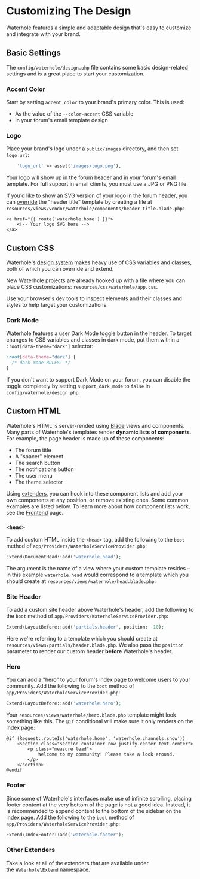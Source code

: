 # Customizing The Design
Waterhole features a simple and adaptable design that's easy to customize and integrate with your brand.

## Basic Settings
The `config/waterhole/design.php` file contains some basic design-related settings and is a great place to start your customization.

### Accent Color
Start by setting `accent_color` to your brand's primary color. This is used:

- As the value of the `--color-accent` CSS variable
- In your forum's email template design

### Logo
Place your brand's logo under a `public/images` directory, and then set `logo_url`:

```php
    'logo_url' => asset('images/logo.png'),
```

Your logo will show up in the forum header and in your forum's email template. For full support in email clients, you must use a JPG or PNG file.

If you'd like to show an SVG version of your logo in the forum header, you can [override](https://laravel.com/docs/9.x/packages#overriding-package-views) the "header title" template by creating a file at `resources/views/vendor/waterhole/components/header-title.blade.php`:

```blade
<a href="{{ route('waterhole.home') }}">  
    <!-- Your logo SVG here -->
</a>
```

## Custom CSS
Waterhole's [design system](./design/overview.md) makes heavy use of CSS variables and classes, both of which you can override and extend.

New Waterhole projects are already hooked up with a file where you can place CSS customizations: `resources/css/waterhole/app.css`.

Use your browser's dev tools to inspect elements and their classes and styles to help target your customizations.

### Dark Mode
Waterhole features a user Dark Mode toggle button in the header. To target changes to CSS variables and classes in dark mode, put them within a `:root[data-theme="dark"]` selector:

```css
:root[data-theme="dark"] {
  /* dark mode RULES! */
}
```

If you don't want to support Dark Mode on your forum, you can disable the toggle completely by setting `support_dark_mode` to `false` in `config/waterhole/design.php`.

## Custom HTML
Waterhole's HTML is server-rended using [Blade](https://laravel.com/docs/9.x/blade) views and components. Many parts of Waterhole's templates render **dynamic lists of components**. For example, the page header is made up of these components:

- The forum title
- A "spacer" element
- The search button
- The notifications button
- The user menu
- The theme selector

Using [extenders](./extending.md#extenders), you can hook into these component lists and add your own components at any position, or remove existing ones. Some common examples are listed below. To learn more about how component lists work, see the [Frontend](./frontend.md#component-lists) page.

### `<head>`
To add custom HTML inside the `<head>` tag, add the following to the `boot` method of `app/Providers/WaterholeServiceProvider.php`:

```php
Extend\DocumentHead::add('waterhole.head');
```

The argument is the name of a view where your custom template resides – in this example `waterhole.head` would correspond to a template which you should create at `resources/views/waterhole/head.blade.php`.

### Site Header
To add a custom site header above Waterhole's header, add the following to the `boot` method of `app/Providers/WaterholeServiceProvider.php`:

```php
Extend\LayoutBefore::add('partials.header', position: -10);
```

Here we're referring to a template which you should create at `resources/views/partials/header.blade.php`. We also pass the `position` parameter to render our custom header **before** Waterhole's header.

### Hero
You can add a "hero" to your forum's index page to welcome users to your community. Add the following to the `boot` method of `app/Providers/WaterholeServiceProvider.php`:

```php
Extend\LayoutBefore::add('waterhole.hero');
```

Your `resources/views/waterhole/hero.blade.php` template might look something like this. The `@if` conditional will make sure it only renders on the index page:

```blade
@if (Request::routeIs('waterhole.home', 'waterhole.channels.show'))  
    <section class="section container row justify-center text-center">  
        <p class="measure lead">  
            Welcome to my community! Please take a look around.
        </p>
    </section>
@endif
```

### Footer
Since some of Waterhole's interfaces make use of infinite scrolling, placing footer content at the very bottom of the page is not a good idea. Instead, it is recommended to append content to the bottom of the sidebar on the index page. Add the following to the `boot` method of `app/Providers/WaterholeServiceProvider.php`:

```php
Extend\IndexFooter::add('waterhole.footer');
```

### Other Extenders
Take a look at all of the extenders that are available under the [`Waterhole\Extend` namespace](https://waterhole.dev/docs/reference/Waterhole/Extend.html).
